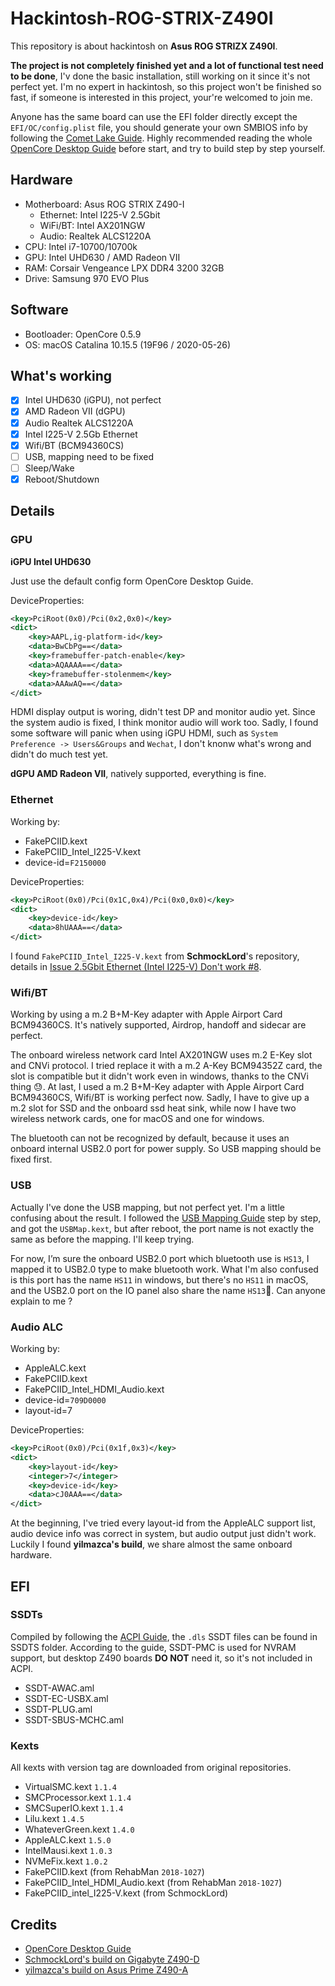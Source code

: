 # Hackintosh-ROG-STRIX-Z490I

This repository is about hackintosh on **Asus ROG STRIZX Z490I**. 

**The project is not completely finished yet and a lot of functional test need to be done**, I'v done the basic installation, still working on it since it's not perfect yet. I'm no expert in hackintosh, so this project won't be finished so fast, if someone is interested in this project, your're welcomed to join me.

Anyone has the same board can use the EFI folder directly except the `EFI/OC/config.plist` file, you should generate your own SMBIOS info by following the [Comet Lake Guide](https://dortania.github.io/OpenCore-Desktop-Guide/config.plist/comet-lake.html#platforminfo). Highly recommended reading the whole [OpenCore Desktop Guide](https://dortania.github.io/OpenCore-Desktop-Guide/) before start, and try to build step by step yourself.

## Hardware

* Motherboard: Asus ROG STRIX Z490-I
    * Ethernet: Intel I225-V 2.5Gbit
    * WiFi/BT: Intel AX201NGW
    * Audio: Realtek ALCS1220A
* CPU: Intel i7-10700/10700k
* GPU: Intel UHD630 / AMD Radeon VII
* RAM: Corsair Vengeance LPX DDR4 3200 32GB
* Drive: Samsung 970 EVO Plus

## Software

* Bootloader: OpenCore 0.5.9
* OS: macOS Catalina 10.15.5 (19F96 / 2020-05-26)

## What's working

- [x] Intel UHD630 (iGPU), not perfect
- [x] AMD Radeon VII (dGPU)
- [x] Audio Realtek ALCS1220A
- [x] Intel I225-V 2.5Gb Ethernet
- [x] Wifi/BT (BCM94360CS)
- [ ] USB, mapping need to be fixed
- [ ] Sleep/Wake
- [x] Reboot/Shutdown

## Details

### GPU

**iGPU Intel UHD630**

Just use the default config form OpenCore Desktop Guide.

DeviceProperties: 

```xml
<key>PciRoot(0x0)/Pci(0x2,0x0)</key>
<dict>
    <key>AAPL,ig-platform-id</key>
    <data>BwCbPg==</data>
    <key>framebuffer-patch-enable</key>
    <data>AQAAAA==</data>
    <key>framebuffer-stolenmem</key>
    <data>AAAwAQ==</data>
</dict>
```

 HDMI display output is woring, didn't test DP and monitor audio yet. Since the system audio is fixed, I think monitor audio will work too. Sadly, I found some software will panic when using iGPU HDMI, such as `System Preference -> Users&Groups` and `Wechat`, I don't knonw what's wrong and didn't do much test yet.

**dGPU AMD Radeon VII**, natively supported, everything is fine.

### Ethernet 

Working by:

* FakePCIID.kext
* FakePCIID_Intel_I225-V.kext
* device-id=`F2150000`

DeviceProperties: 

```xml
<key>PciRoot(0x0)/Pci(0x1C,0x4)/Pci(0x0,0x0)</key>
<dict>
    <key>device-id</key>
    <data>8hUAAA==</data>
</dict>
```

I found `FakePCIID_Intel_I225-V.kext` from **SchmockLord**'s repository, details in [Issue 2.5Gbit Ethernet (Intel I225-V) Don't work #8](https://github.com/SchmockLord/Hackintosh-Intel-i9-10900k-Gigabyte-Z490-Vision-D/issues/8).

### Wifi/BT

Working by using a m.2 B+M-Key adapter with Apple Airport Card BCM94360CS. It's natively supported, Airdrop, handoff and sidecar are perfect.

The onboard wireless network card Intel AX201NGW uses m.2 E-Key slot and CNVi protocol. I tried replace it with a m.2 A-Key BCM94352Z card, the slot is compatible but it didn't work even in windows, thanks to the CNVi thing 😓. At last, I used a m.2 B+M-Key adapter with Apple Airport Card BCM94360CS, Wifi/BT is working perfect now. Sadly, I have to give up a m.2 slot for SSD and the onboard ssd heat sink, while now I have two wireless network cards, one for macOS and one for windows.

The bluetooth can not be recognized by default, because it uses an onboard internal USB2.0 port for power supply. So USB mapping should be fixed first.

### USB

Actually I've done the USB mapping, but not perfect yet. I'm a little confusing about the result. I followed the [USB Mapping Guide](https://dortania.github.io/USB-Map-Guide/) step by step, and got the `USBMap.kext`, but after reboot, the port name is not exactly the same as before the mapping. I'll keep trying.

For now, I’m sure the onboard USB2.0 port which bluetooth use is `HS13`, I mapped it to USB2.0 type to make bluetooth work. What I'm also confused is this port has the name `HS11` in windows, but there's no `HS11` in macOS, and the USB2.0 port on the IO panel also share the name `HS13`🤔. Can anyone explain to me ?

### Audio ALC

Working by:

* AppleALC.kext
* FakePCIID.kext
* FakePCIID_Intel_HDMI_Audio.kext
* device-id=`709D0000`
* layout-id=7

DeviceProperties: 

```xml
<key>PciRoot(0x0)/Pci(0x1f,0x3)</key>
<dict>
    <key>layout-id</key>
    <integer>7</integer>
    <key>device-id</key>
    <data>cJ0AAA==</data>
</dict>
```

At the beginning, I've tried every layout-id from the AppleALC support list, audio device info was correct in system, but audio output just didn't work. Luckily I found **yilmazca's build**, we share almost the same onboard hardware.

## EFI

### SSDTs

Compiled by following the [ACPI Guide](https://dortania.github.io/Getting-Started-With-ACPI/), the `.dls` SSDT files can be found in SSDTS folder. According to the guide, SSDT-PMC is used for NVRAM support, but desktop Z490 boards **DO NOT** need it, so it's not included in ACPI. 

* SSDT-AWAC.aml
* SSDT-EC-USBX.aml
* SSDT-PLUG.aml
* SSDT-SBUS-MCHC.aml

### Kexts

All kexts with version tag are downloaded from original repositories.

* VirtualSMC.kext `1.1.4`
* SMCProcessor.kext `1.1.4`
* SMCSuperIO.kext `1.1.4`
* Lilu.kext `1.4.5`
* WhateverGreen.kext `1.4.0`
* AppleALC.kext `1.5.0`
* IntelMausi.kext `1.0.3`
* NVMeFix.kext `1.0.2`
* FakePCIID.kext (from RehabMan `2018-1027`)
* FakePCIID_Intel_HDMI_Audio.kext (from RehabMan `2018-1027`)
* FakePCIID_intel_I225-V.kext (from SchmockLord)

## Credits

* [OpenCore Desktop Guide](https://dortania.github.io/OpenCore-Desktop-Guide/)
* [SchmockLord's build on Gigabyte Z490-D](https://github.com/SchmockLord/Hackintosh-Intel-i9-10900k-Gigabyte-Z490-Vision-D)
* [yilmazca's build on Asus Prime Z490-A](https://github.com/yilmazca/intel-i9-10900K-Asus-prime-Z490A-hackintosh)

